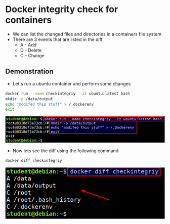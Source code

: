 # Docker integrity check for containers

* We can list the changed files and directories in a containers file system
* There are 3 events that are listed in the diff
    * A - Add
    * D - Delete
    * C - Change

## Demonstration

* Let's run a ubuntu container and perform some changes

```bash
docker run --name checkintegriy  -it ubuntu:latest bash
mkdir -p /data/output
echo "modifed this stuff" > /.dockerenv
exit
```

![docker perform changes](images/docker-perform-changes.png)

* Now lets see the diff using the following command

```bash
docker diff checkintegriy
```

![](images/docker-diff-changes.png)
